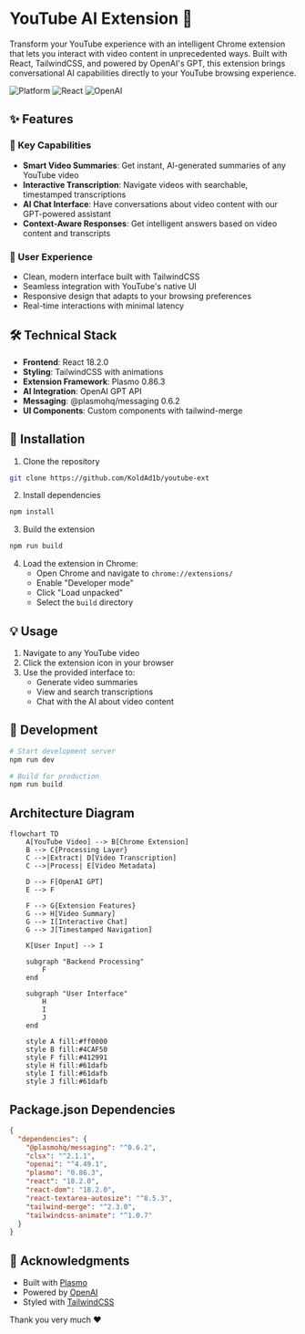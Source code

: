 # YouTube AI Extension 🤖

Transform your YouTube experience with an intelligent Chrome extension that lets you interact with video content in unprecedented ways. Built with React, TailwindCSS, and powered by OpenAI's GPT, this extension brings conversational AI capabilities directly to your YouTube browsing experience.

![Platform](https://img.shields.io/badge/platform-Chrome-green.svg)
![React](https://img.shields.io/badge/React-18.2.0-61dafb.svg)
![OpenAI](https://img.shields.io/badge/OpenAI-API-412991.svg)

## ✨ Features

### 🎯 Key Capabilities
- **Smart Video Summaries**: Get instant, AI-generated summaries of any YouTube video
- **Interactive Transcription**: Navigate videos with searchable, timestamped transcriptions
- **AI Chat Interface**: Have conversations about video content with our GPT-powered assistant
- **Context-Aware Responses**: Get intelligent answers based on video content and transcripts

### 🎨 User Experience
- Clean, modern interface built with TailwindCSS
- Seamless integration with YouTube's native UI
- Responsive design that adapts to your browsing preferences
- Real-time interactions with minimal latency

## 🛠️ Technical Stack

- **Frontend**: React 18.2.0
- **Styling**: TailwindCSS with animations
- **Extension Framework**: Plasmo 0.86.3
- **AI Integration**: OpenAI GPT API
- **Messaging**: @plasmohq/messaging 0.6.2
- **UI Components**: Custom components with tailwind-merge

## 🚀 Installation

1. Clone the repository
```bash
git clone https://github.com/KoldAd1b/youtube-ext
```

2. Install dependencies
```bash
npm install
```

3. Build the extension
```bash
npm run build
```

4. Load the extension in Chrome:
   - Open Chrome and navigate to `chrome://extensions/`
   - Enable "Developer mode"
   - Click "Load unpacked"
   - Select the `build` directory

## 💡 Usage

1. Navigate to any YouTube video
2. Click the extension icon in your browser
3. Use the provided interface to:
   - Generate video summaries
   - View and search transcriptions
   - Chat with the AI about video content

## 🔧 Development

```bash
# Start development server
npm run dev

# Build for production
npm run build

```

## Architecture Diagram

```mermaid
flowchart TD
    A[YouTube Video] --> B[Chrome Extension]
    B --> C{Processing Layer}
    C -->|Extract| D[Video Transcription]
    C -->|Process| E[Video Metadata]
    
    D --> F[OpenAI GPT]
    E --> F
    
    F --> G{Extension Features}
    G --> H[Video Summary]
    G --> I[Interactive Chat]
    G --> J[Timestamped Navigation]
    
    K[User Input] --> I
    
    subgraph "Backend Processing"
        F
    end
    
    subgraph "User Interface"
        H
        I
        J
    end
    
    style A fill:#ff0000
    style B fill:#4CAF50
    style F fill:#412991
    style H fill:#61dafb
    style I fill:#61dafb
    style J fill:#61dafb
```

## Package.json Dependencies

```json
{
  "dependencies": {
    "@plasmohq/messaging": "^0.6.2",
    "clsx": "^2.1.1",
    "openai": "^4.49.1",
    "plasmo": "0.86.3",
    "react": "18.2.0",
    "react-dom": "18.2.0",
    "react-textarea-autosize": "^8.5.3",
    "tailwind-merge": "^2.3.0",
    "tailwindcss-animate": "^1.0.7"
  }
}
```


## 🙏 Acknowledgments

- Built with [Plasmo](https://docs.plasmo.com/)
- Powered by [OpenAI](https://openai.com/)
- Styled with [TailwindCSS](https://tailwindcss.com/)



Thank you very much ❤️
